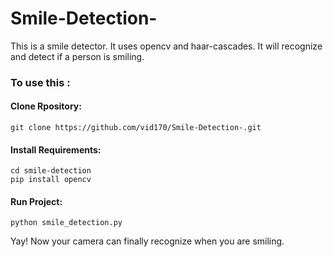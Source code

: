 # Smile-Detection-
This is a smile detector. It uses opencv and haar-cascades. It will recognize and detect if a person is smiling.</br>
### To use this :
#### Clone Rpository:
`git clone https://github.com/vid170/Smile-Detection-.git`
#### Install Requirements:

`cd smile-detection`</br>
`pip install opencv`

#### Run Project:
 `python smile_detection.py`
 
 
 Yay! Now your camera can finally recognize when you are smiling.



